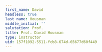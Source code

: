 ```yaml
---
first_name: David
headless: true
last_name: Housman
middle_initial: ''
salutation: Prof.
title: Prof. David Housman
type: instructor
uid: 157f1092-5511-fcb8-674d-65677d60f449
---
```

